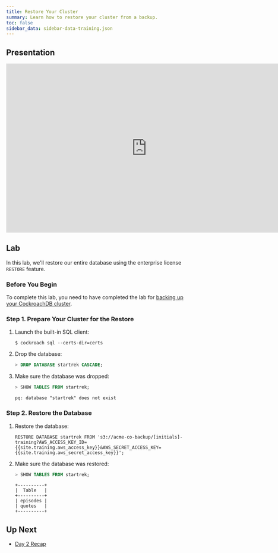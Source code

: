 ```yaml
---
title: Restore Your Cluster
summary: Learn how to restore your cluster from a backup.
toc: false
sidebar_data: sidebar-data-training.json
---
```


<div id="toc"></div>

## Presentation

<iframe src="https://docs.google.com/presentation/d/e/2PACX-1vQXiMw_TWkgeYIxGUpRwESzzKkeTGOtiRnzed2BJuGyJRR7MIvVTWfk_tGU47O4jo0hn2UUCaGAh99A/embed?start=false&loop=false" frameborder="0" width="756" height="454" allowfullscreen="true" mozallowfullscreen="true" webkitallowfullscreen="true"></iframe>

## Lab

In this lab, we'll restore our entire database using the enterprise license `RESTORE` feature.

### Before You Begin

To complete this lab, you need to have completed the lab for [backing up your CockroachDB cluster](back-up-a-cluster.html).

### Step 1. Prepare Your Cluster for the Restore

1. Launch the built-in SQL client:

    ~~~
    $ cockroach sql --certs-dir=certs
    ~~~

2. Drop the database:

    ~~~ sql
    > DROP DATABASE startrek CASCADE;
    ~~~

3. Make sure the database was dropped:

    ~~~ sql
    > SHOW TABLES FROM startrek;
    ~~~
    ~~~
    pq: database "startrek" does not exist
    ~~~

### Step 2. Restore the Database

1. Restore the database:

    ~~~
    RESTORE DATABASE startrek FROM 's3://acme-co-backup/[initials]-training?AWS_ACCESS_KEY_ID={{site.training.aws_access_key}}&AWS_SECRET_ACCESS_KEY={{site.training.aws_secret_access_key}}';
    ~~~

2. Make sure the database was restored:

    ~~~ sql
    > SHOW TABLES FROM startrek;
    ~~~

    ~~~
    +----------+
    |  Table   |
    +----------+
    | episodes |
    | quotes   |
    +----------+
    ~~~

## Up Next

- [Day 2 Recap](day-2-recap.html)
